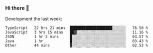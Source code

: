 ### Hi there 👋

Development the last week:
<!--START_SECTION:waka-->

```text
TypeScript   22 hrs 21 mins  ███████████████████░░░░░░   76.50 %
JavaScript   3 hrs 15 mins   ██▓░░░░░░░░░░░░░░░░░░░░░░   11.16 %
JSON         1 hr 2 mins     █░░░░░░░░░░░░░░░░░░░░░░░░   03.57 %
Java         1 hr            █░░░░░░░░░░░░░░░░░░░░░░░░   03.43 %
Other        44 mins         ▓░░░░░░░░░░░░░░░░░░░░░░░░   02.53 %
```

<!--END_SECTION:waka-->

<!--
**JASONPANGGO/jasonpanggo** is a ✨ _special_ ✨ repository because its `README.md` (this file) appears on your GitHub profile.

Here are some ideas to get you started:

- 🔭 I’m currently working on ...
- 🌱 I’m currently learning ...
- 👯 I’m looking to collaborate on ...
- 🤔 I’m looking for help with ...
- 💬 Ask me about ...
- 📫 How to reach me: ...
- 😄 Pronouns: ...
- ⚡ Fun fact: ...
-->
